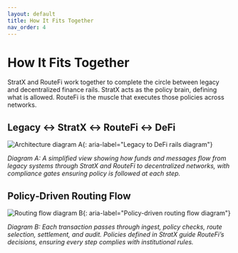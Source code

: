 ```yaml
---
layout: default
title: How It Fits Together
nav_order: 4
---
```


# How It Fits Together

StratX and RouteFi work together to complete the circle between legacy and decentralized finance rails. StratX acts as the policy brain, defining what is allowed. RouteFi is the muscle that executes those policies across networks.

## Legacy ↔ StratX ↔ RouteFi ↔ DeFi

![Architecture diagram A](/assets/svg/diagram-a.svg){: aria-label="Legacy to DeFi rails diagram"}

*Diagram A: A simplified view showing how funds and messages flow from legacy systems through StratX and RouteFi to decentralized networks, with compliance gates ensuring policy is followed at each step.*

## Policy‑Driven Routing Flow

![Routing flow diagram B](/assets/svg/diagram-b.svg){: aria-label="Policy-driven routing flow diagram"}

*Diagram B: Each transaction passes through ingest, policy checks, route selection, settlement, and audit. Policies defined in StratX guide RouteFi’s decisions, ensuring every step complies with institutional rules.*
